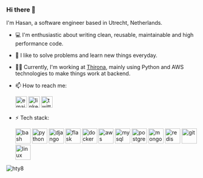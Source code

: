 ### Hi there 👋 

I'm Hasan, a software engineer based in Utrecht, Netherlands.

- :computer: I'm enthusiastic about writing clean, reusable, maintainable and high performance code. 

- :memo: I like to solve problems and learn new things everyday. 

- :man_technologist: Currently, I'm working at [Thirona](https://www.thirona.eu), mainly using Python and AWS technologies to make things work at backend.

- 📫 How to reach me:

    [<img src="https://cdn2.iconfinder.com/data/icons/social-icons-circular-color/512/gmail-512.png" alt="email" width="30"/>](mailto:hasantalhayazici@gmail.com) 
    [<img src="https://cdn3.iconfinder.com/data/icons/2018-social-media-logotypes/1000/2018_social_media_popular_app_logo_linkedin-512.png" alt="linkedin" width="30"/>](https://www.linkedin.com/in/hasantalhayazici/) 
    [<img src="https://cdn2.iconfinder.com/data/icons/social-media-2285/512/1_Twitter2_colored_svg-512.png" alt="twitter" width="30"/>](https://twitter.com/htysays)

- ⚡ Tech stack:

    <p align="left"> <img src="https://www.vectorlogo.zone/logos/gnu_bash/gnu_bash-icon.svg" alt="bash" title="bash" width="40" height="40"/> <img src="https://www.vectorlogo.zone/logos/python/python-icon.svg" alt="python" title="python" width="40" height="40"/> <img src="https://www.vectorlogo.zone/logos/djangoproject/djangoproject-icon.svg" alt="django" title="django" width="40" height="40"/> <img src="https://www.vectorlogo.zone/logos/pocoo_flask/pocoo_flask-icon.svg" alt="flask" title="flask" width="40" height="40"/> <img src="https://www.vectorlogo.zone/logos/docker/docker-icon.svg" alt="docker" title="docker" width="40" height="40"/> <img src="https://www.vectorlogo.zone/logos/amazon_aws/amazon_aws-icon.svg" alt="aws" title="aws" width="40" height="40"/> <img src="https://www.vectorlogo.zone/logos/mysql/mysql-icon.svg" alt="mysql" title="mysql" width="40" height="40"/> <img src="https://www.vectorlogo.zone/logos/postgresql/postgresql-icon.svg" alt="postgresql" title="postgresql" width="40" height="40"/> <img src="https://www.vectorlogo.zone/logos/mongodb/mongodb-icon.svg" alt="mongodb" title="mongodb" width="40" height="40"/> <img src="https://www.vectorlogo.zone/logos/redis/redis-icon.svg" alt="redis" title="redis" width="40" height="40"/> <img src="https://www.vectorlogo.zone/logos/git-scm/git-scm-icon.svg" alt="git"  title="git" width="40" height="40"/> <img src="https://www.vectorlogo.zone/logos/linux/linux-icon.svg" alt="linux" title="linux" width="40" height="40"/>

<p align="left"> <img src="https://komarev.com/ghpvc/?username=hty8" alt="hty8" /> </p>

<!--
**hty8/hty8** is a ✨ _special_ ✨ repository because its `README.md` (this file) appears on your GitHub profile.

Here are some ideas to get you started:

- 🔭 I’m currently working on ...
- 🌱 I’m currently learning ...
- 👯 I’m looking to collaborate on ...
- 🤔 I’m looking for help with ...
- 💬 Ask me about ...
- 📫 How to reach me: ...
- 😄 Pronouns: ...
- ⚡ Fun fact: ...
--

